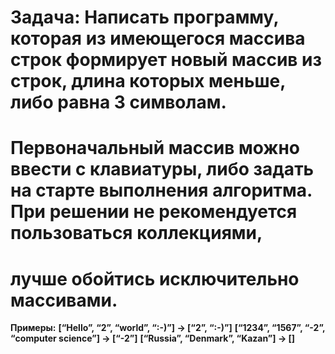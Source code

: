 # Задача: Написать программу, которая из имеющегося массива строк формирует новый массив из строк, длина которых меньше, либо равна 3 символам.

# Первоначальный массив можно ввести с клавиатуры, либо задать на старте выполнения алгоритма. При решении не рекомендуется пользоваться коллекциями,

# лучше обойтись исключительно массивами.

**Примеры:**
**[“Hello”, “2”, “world”, “:-)”] → [“2”, “:-)”]**
**[“1234”, “1567”, “-2”, “computer science”] → [“-2”]**
**[“Russia”, “Denmark”, “Kazan”] → []**
